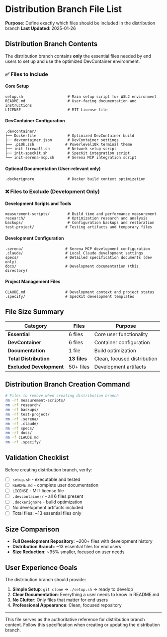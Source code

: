 # Distribution Branch File List

**Purpose**: Define exactly which files should be included in the distribution branch
**Last Updated**: 2025-01-26

## Distribution Branch Contents

The distribution branch contains **only** the essential files needed by end users to set up and use the optimized DevContainer environment.

### ✅ Files to Include

#### Core Setup
```
setup.sh                    # Main setup script for WSL2 environment
README.md                   # User-facing documentation and instructions
LICENSE                     # MIT License file
```

#### DevContainer Configuration
```
.devcontainer/
├── Dockerfile              # Optimized DevContainer build
├── devcontainer.json       # DevContainer settings
├── .p10k.zsh              # Powerlevel10k terminal theme
├── init-firewall.sh        # Network setup script
├── init-speckit.sh         # SpecKit integration script
└── init-serena-mcp.sh      # Serena MCP integration script
```

#### Optional Documentation (User-relevant only)
```
.dockerignore               # Docker build context optimization
```

### ❌ Files to Exclude (Development Only)

#### Development Scripts and Tools
```
measurement-scripts/        # Build time and performance measurement
research/                   # Optimization research and analysis
backups/                    # Configuration backups and restoration
test-project/              # Testing artifacts and temporary files
```

#### Development Configuration
```
.serena/                   # Serena MCP development configuration
.claude/                   # Local Claude development settings
specs/                     # Detailed specification documents (dev only)
docs/                      # Development documentation (this directory)
```

#### Project Management Files
```
CLAUDE.md                  # Development context and project status
.specify/                  # SpecKit development templates
```

## File Size Summary

| Category | Files | Purpose |
|----------|-------|---------|
| **Essential** | 6 files | Core user functionality |
| **DevContainer** | 6 files | Container configuration |
| **Documentation** | 1 file | Build optimization |
| **Total Distribution** | **13 files** | Clean, focused distribution |
| **Excluded Development** | 50+ files | Development artifacts |

## Distribution Branch Creation Command

```bash
# Files to remove when creating distribution branch
rm -rf measurement-scripts/
rm -rf research/
rm -rf backups/
rm -rf test-project/
rm -rf .serena/
rm -rf .claude/
rm -rf specs/
rm -rf docs/
rm -f CLAUDE.md
rm -rf .specify/
```

## Validation Checklist

Before creating distribution branch, verify:

- [ ] `setup.sh` - executable and tested
- [ ] `README.md` - complete user documentation
- [ ] `LICENSE` - MIT license file
- [ ] `.devcontainer/` - all 6 files present
- [ ] `.dockerignore` - build optimization
- [ ] No development artifacts included
- [ ] Total files: ~13 essential files only

## Size Comparison

- **Full Development Repository**: ~200+ files with development history
- **Distribution Branch**: ~13 essential files for end users
- **Size Reduction**: ~95% smaller, focused on user needs

## User Experience Goals

The distribution branch should provide:
1. **Simple Setup**: `git clone` → `./setup.sh` → ready to develop
2. **Clear Documentation**: Everything a user needs to know in README.md
3. **No Clutter**: Only files that matter for end users
4. **Professional Appearance**: Clean, focused repository

---

This file serves as the authoritative reference for distribution branch content. Follow this specification when creating or updating the distribution branch.